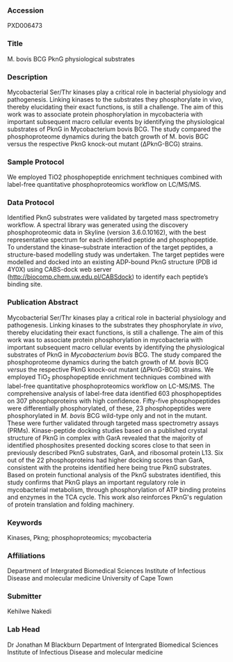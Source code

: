 ### Accession
PXD006473

### Title
M. bovis BCG PknG physiological substrates

### Description
Mycobacterial Ser/Thr kinases play a critical role in bacterial physiology and pathogenesis. Linking kinases to the substrates they phosphorylate in vivo, thereby elucidating their exact functions, is still a challenge. The aim of this work was to associate protein phosphorylation in mycobacteria with important subsequent macro cellular events by identifying the physiological substrates of PknG in Mycobacterium bovis BCG.  The study compared the phosphoproteome dynamics during the batch growth of M. bovis BGC versus the respective PknG knock-out mutant (ΔPknG-BCG) strains.

### Sample Protocol
We employed TiO2 phosphopeptide enrichment techniques combined with label-free quantitative phosphoproteomics workflow on LC/MS/MS.

### Data Protocol
Identified PknG substrates were validated by targeted mass spectrometry workflow. A spectral library was generated using the discovery phosphoproteomic data in Skyline (version 3.6.0.10162), with the best representative spectrum for each identified peptide and phosphopeptide. To understand the kinase–substrate interaction of the target peptides, a structure-based modelling study was undertaken. The target peptides were modelled and docked into an existing ADP-bound PknG structure (PDB id 4Y0X) using CABS-dock web server (http://biocomp.chem.uw.edu.pl/CABSdock) to identify each peptide’s binding site.

### Publication Abstract
Mycobacterial Ser/Thr kinases play a critical role in bacterial physiology and pathogenesis. Linking kinases to the substrates they phosphorylate <i>in vivo</i>, thereby elucidating their exact functions, is still a challenge. The aim of this work was to associate protein phosphorylation in mycobacteria with important subsequent macro cellular events by identifying the physiological substrates of PknG in <i>Mycobacterium bovis</i> BCG. The study compared the phosphoproteome dynamics during the batch growth of <i>M. bovis</i> BCG <i>versus</i> the respective PknG knock-out mutant (&#x394;PknG-BCG) strains. We employed TiO<sub>2</sub> phosphopeptide enrichment techniques combined with label-free quantitative phosphoproteomics workflow on LC-MS/MS. The comprehensive analysis of label-free data identified 603 phosphopeptides on 307 phosphoproteins with high confidence. Fifty-five phosphopeptides were differentially phosphorylated, of these, 23 phosphopeptides were phosphorylated in <i>M. bovis</i> BCG wild-type only and not in the mutant. These were further validated through targeted mass spectrometry assays (PRMs). Kinase-peptide docking studies based on a published crystal structure of PknG in complex with GarA revealed that the majority of identified phosphosites presented docking scores close to that seen in previously described PknG substrates, GarA, and ribosomal protein L13. Six out of the 22 phosphoproteins had higher docking scores than GarA, consistent with the proteins identified here being true PknG substrates. Based on protein functional analysis of the PknG substrates identified, this study confirms that PknG plays an important regulatory role in mycobacterial metabolism, through phosphorylation of ATP binding proteins and enzymes in the TCA cycle. This work also reinforces PknG's regulation of protein translation and folding machinery.

### Keywords
Kinases, Pkng; phosphoproteomics; mycobacteria

### Affiliations
Department of Intergrated Biomedical Sciences Institute of Infectious Disease and molecular medicine
University of Cape Town

### Submitter
Kehilwe Nakedi

### Lab Head
Dr Jonathan M Blackburn
Department of Intergrated Biomedical Sciences Institute of Infectious Disease and molecular medicine



